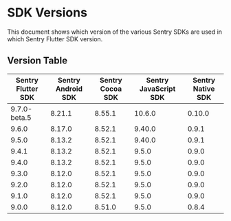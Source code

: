 # SDK Versions

This document shows which version of the various Sentry SDKs are used in which Sentry Flutter SDK version.

## Version Table

| Sentry Flutter SDK | Sentry Android SDK | Sentry Cocoa SDK | Sentry JavaScript SDK | Sentry Native SDK |
| ------------------ | ------------------ | ---------------- | --------------------- | ----------------- |
| 9.7.0-beta.5 | 8.21.1 | 8.55.1 | 10.6.0 | 0.10.0 |
| 9.6.0              | 8.17.0             | 8.52.1           | 9.40.0                | 0.9.1             |
| 9.5.0              | 8.13.2             | 8.52.1           | 9.40.0                | 0.9.1             |
| 9.4.1              | 8.13.2             | 8.52.1           | 9.5.0                 | 0.9.0             |
| 9.4.0              | 8.13.2             | 8.52.1           | 9.5.0                 | 0.9.0             |
| 9.3.0              | 8.12.0             | 8.52.1           | 9.5.0                 | 0.9.0             |
| 9.2.0              | 8.12.0             | 8.52.1           | 9.5.0                 | 0.9.0             |
| 9.1.0              | 8.12.0             | 8.52.1           | 9.5.0                 | 0.9.0             |
| 9.0.0              | 8.12.0             | 8.51.0           | 9.5.0                 | 0.8.4             |
